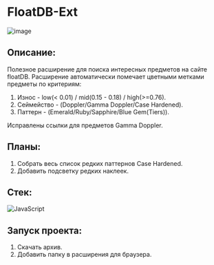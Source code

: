 # FloatDB-Ext
![image](https://github.com/MsiAmeg/react-mesto-api-full-gha/assets/99011044/0af9fad9-43a4-4a92-a4ba-b5cf0dbe7969)
## Описание:
Полезное расширение для поиска интересных предметов на сайте floatDB.
Расширение автоматически помечает цветными метками предметы по критериям: 
1. Износ - low(< 0.01) / mid(0.15 - 0.18) / high(>=0.76).
2. Сеймейство - (Doppler/Gamma Doppler/Case Hardened).
3. Паттерн - (Emerald/Ruby/Sapphire/Blue Gem(Tiers)).

Исправлены ссылки для предметов Gamma Doppler.

## Планы:
1. Cобрать весь список редких паттернов Case Hardened.
2. Добавить подсветку редких наклеек.

## Стек:
![JavaScript](https://img.shields.io/badge/-JavaScript-f7df1e?style=for-the-badge&logo=javaScript&logoColor=black)

## Запуск проекта:
1. Скачать архив.
2. Добавить папку в расширения для браузера.
